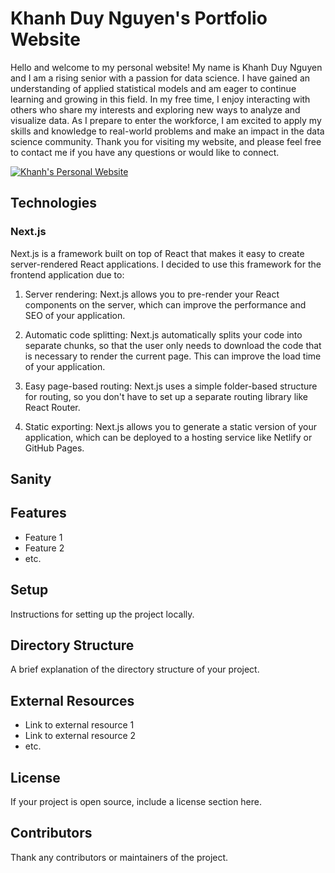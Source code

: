 # Khanh Duy Nguyen's Portfolio Website

Hello and welcome to my personal website! My name is Khanh Duy Nguyen and I am a rising senior with a passion for data science. I have gained an understanding of applied statistical models and am eager to continue learning and growing in this field. In my free time, I enjoy interacting with others who share my interests and exploring new ways to analyze and visualize data. As I prepare to enter the workforce, I am excited to apply my skills and knowledge to real-world problems and make an impact in the data science community. Thank you for visiting my website, and please feel free to contact me if you have any questions or would like to connect.

[![Khanh's Personal Website](https://github.dev/duynguyen2001/khanh-portfolio-site/blob/aaf4aced12a20b632e05be7f673867e963f57cf6/static-gifs/ezgif-2-ef5a41cfce.gif)](https://youtu.be/1rkhTnmgNLU)

## Technologies

### Next.js
Next.js is a framework built on top of React that makes it easy to create server-rendered React applications. I decided to use this framework for the frontend application due to:

1. Server rendering: Next.js allows you to pre-render your React components on the server, which can improve the performance and SEO of your application.

2. Automatic code splitting: Next.js automatically splits your code into separate chunks, so that the user only needs to download the code that is necessary to render the current page. This can improve the load time of your application.

3. Easy page-based routing: Next.js uses a simple folder-based structure for routing, so you don't have to set up a separate routing library like React Router.

4. Static exporting: Next.js allows you to generate a static version of your application, which can be deployed to a hosting service like Netlify or GitHub Pages.
## Sanity


## Features

- Feature 1
- Feature 2
- etc.

## Setup

Instructions for setting up the project locally.

## Directory Structure

A brief explanation of the directory structure of your project.

## External Resources

- Link to external resource 1
- Link to external resource 2
- etc.

## License

If your project is open source, include a license section here.

## Contributors

Thank any contributors or maintainers of the project.
